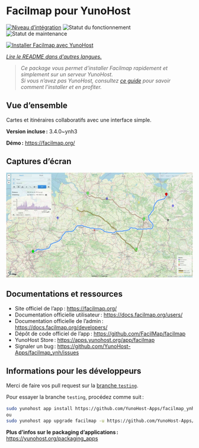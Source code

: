 <!--
Nota bene : ce README est automatiquement généré par <https://github.com/YunoHost/apps/tree/master/tools/readme_generator>
Il NE doit PAS être modifié à la main.
-->

# Facilmap pour YunoHost

[![Niveau d’intégration](https://dash.yunohost.org/integration/facilmap.svg)](https://dash.yunohost.org/appci/app/facilmap) ![Statut du fonctionnement](https://ci-apps.yunohost.org/ci/badges/facilmap.status.svg) ![Statut de maintenance](https://ci-apps.yunohost.org/ci/badges/facilmap.maintain.svg)

[![Installer Facilmap avec YunoHost](https://install-app.yunohost.org/install-with-yunohost.svg)](https://install-app.yunohost.org/?app=facilmap)

*[Lire le README dans d'autres langues.](./ALL_README.md)*

> *Ce package vous permet d’installer Facilmap rapidement et simplement sur un serveur YunoHost.*  
> *Si vous n’avez pas YunoHost, consultez [ce guide](https://yunohost.org/install) pour savoir comment l’installer et en profiter.*

## Vue d’ensemble

Cartes et itinéraires collaboratifs avec une interface simple.


**Version incluse :** 3.4.0~ynh3

**Démo :** <https://facilmap.org/>

## Captures d’écran

![Capture d’écran de Facilmap](./doc/screenshots/screenshot.webp)

## Documentations et ressources

- Site officiel de l’app : <https://facilmap.org/>
- Documentation officielle utilisateur : <https://docs.facilmap.org/users/>
- Documentation officielle de l’admin : <https://docs.facilmap.org/developers/>
- Dépôt de code officiel de l’app : <https://github.com/FacilMap/facilmap>
- YunoHost Store : <https://apps.yunohost.org/app/facilmap>
- Signaler un bug : <https://github.com/YunoHost-Apps/facilmap_ynh/issues>

## Informations pour les développeurs

Merci de faire vos pull request sur la [branche `testing`](https://github.com/YunoHost-Apps/facilmap_ynh/tree/testing).

Pour essayer la branche `testing`, procédez comme suit :

```bash
sudo yunohost app install https://github.com/YunoHost-Apps/facilmap_ynh/tree/testing --debug
ou
sudo yunohost app upgrade facilmap -u https://github.com/YunoHost-Apps/facilmap_ynh/tree/testing --debug
```

**Plus d’infos sur le packaging d’applications :** <https://yunohost.org/packaging_apps>
